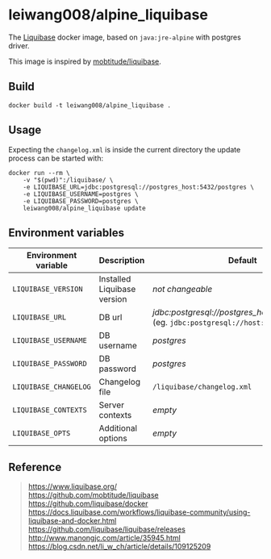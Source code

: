 leiwang008/alpine_liquibase
===========================

The [Liquibase](http://www.liquibase.org) docker image, based on `java:jre-alpine` with postgres driver.

This image is inspired by [mobtitude/liquibase](https://github.com/mobtitude/liquibase).

Build
-----

```
docker build -t leiwang008/alpine_liquibase .
```


Usage
-----

Expecting the `changelog.xml` is inside the current directory the update process can be started with:

```
docker run --rm \
    -v "$(pwd)":/liquibase/ \
    -e LIQUIBASE_URL=jdbc:postgresql://postgres_host:5432/postgres \
    -e LIQUIBASE_USERNAME=postgres \
    -e LIQUIBASE_PASSWORD=postgres \
    leiwang008/alpine_liquibase update
```


Environment variables
---------------------

| Environment variable  | Description                        | Default                               |
|-----------------------|------------------------------------|---------------------------------------|
| `LIQUIBASE_VERSION`   | Installed Liquibase version        | *not changeable*                      |
| `LIQUIBASE_URL`       | DB url                             | *jdbc:postgresql://postgres_host:5432/postgres* (eg. `jdbc:postgresql://host:port/database`) |
| `LIQUIBASE_USERNAME`  | DB username                        | *postgres*                            |
| `LIQUIBASE_PASSWORD`  | DB password                        | *postgres*                            |
| `LIQUIBASE_CHANGELOG` | Changelog file                     | `/liquibase/changelog.xml`            |
| `LIQUIBASE_CONTEXTS`  | Server contexts                    | *empty*                               |
| `LIQUIBASE_OPTS`      | Additional options                 | *empty*                               |

Reference
---------
> https://www.liquibase.org/  
  https://github.com/mobtitude/liquibase  
  https://github.com/liquibase/docker  
  https://docs.liquibase.com/workflows/liquibase-community/using-liquibase-and-docker.html  
  https://github.com/liquibase/liquibase/releases  
  http://www.manongjc.com/article/35945.html  
  https://blog.csdn.net/li_w_ch/article/details/109125209  
  


